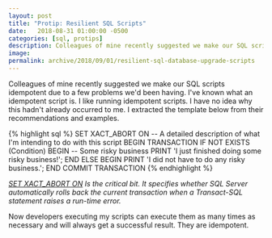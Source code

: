 ```yaml
---
layout: post
title: "Protip: Resilient SQL Scripts"
date:   2018-08-31 01:00:00 -0500
categories: [sql, protips]
description: Colleagues of mine recently suggested we make our SQL scripts idempotent due to a few problems we'd been having
image: 
permalink: archive/2018/09/01/resilient-sql-database-upgrade-scripts
---
```


Colleagues of mine recently suggested we make our SQL scripts idempotent due to a few problems we'd been having. I've known what an idempotent script is. I like running idempotent scripts. I have no idea why this hadn't already occurred to me. I extracted the template below from their recommendations and examples.

{% highlight sql %}
SET XACT_ABORT ON
-- A detailed description of what I'm intending to do with this script
BEGIN TRANSACTION
    IF NOT EXISTS (Condition)
        BEGIN
            -- Some risky business
            PRINT 'I just finished doing some risky business!';
        END
    ELSE
        BEGIN
            PRINT 'I did not have to do any risky business.';
        END
COMMIT TRANSACTION
{% endhighlight %}

_[SET XACT_ABORT ON](https://docs.microsoft.com/en-us/sql/t-sql/statements/set-xact-abort-transact-sql?view=sql-server-2017) Is the critical bit. It specifies whether SQL Server automatically rolls back the current transaction when a Transact-SQL statement raises a run-time error._

Now developers executing my scripts can execute them as many times as necessary and will always get a successful result. They are idempotent.
 